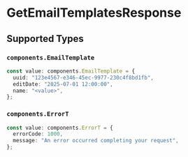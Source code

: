 # GetEmailTemplatesResponse


## Supported Types

### `components.EmailTemplate`

```typescript
const value: components.EmailTemplate = {
  uuid: "123e4567-e346-45ec-9977-230c4f8bd1fb",
  editDate: "2025-07-01 12:00:00",
  name: "<value>",
};
```

### `components.ErrorT`

```typescript
const value: components.ErrorT = {
  errorCode: 1000,
  message: "An error occurred completing your request",
};
```

